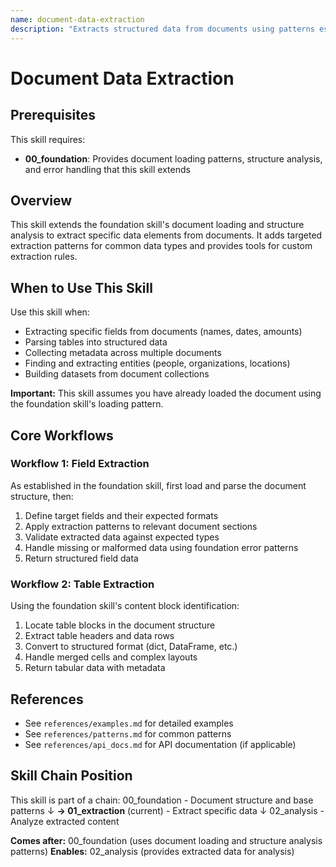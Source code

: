 ```yaml
---
name: document-data-extraction
description: "Extracts structured data from documents using patterns established in the foundation skill. Handles text extraction, table parsing, metadata collection, and entity recognition. Use when you need to pull specific information from documents like names, dates, financial data, or custom fields. Builds on foundation document loading and structure analysis."
---
```


# Document Data Extraction

## Prerequisites

This skill requires:
- **00_foundation**: Provides document loading patterns, structure analysis, and error handling that this skill extends

## Overview

This skill extends the foundation skill's document loading and structure analysis to extract specific data elements from documents. It adds targeted extraction patterns for common data types and provides tools for custom extraction rules.

## When to Use This Skill

Use this skill when:
- Extracting specific fields from documents (names, dates, amounts)
- Parsing tables into structured data
- Collecting metadata across multiple documents
- Finding and extracting entities (people, organizations, locations)
- Building datasets from document collections

**Important:** This skill assumes you have already loaded the document using the foundation skill's loading pattern.

## Core Workflows

### Workflow 1: Field Extraction

As established in the foundation skill, first load and parse the document structure, then:

1. Define target fields and their expected formats
2. Apply extraction patterns to relevant document sections
3. Validate extracted data against expected types
4. Handle missing or malformed data using foundation error patterns
5. Return structured field data

### Workflow 2: Table Extraction

Using the foundation skill's content block identification:

1. Locate table blocks in the document structure
2. Extract table headers and data rows
3. Convert to structured format (dict, DataFrame, etc.)
4. Handle merged cells and complex layouts
5. Return tabular data with metadata

## References

- See `references/examples.md` for detailed examples
- See `references/patterns.md` for common patterns
- See `references/api_docs.md` for API documentation (if applicable)

## Skill Chain Position

This skill is part of a chain:
00_foundation - Document structure and base patterns
   ↓
**→ 01_extraction** (current) - Extract specific data
   ↓
02_analysis - Analyze extracted content

**Comes after:** 00_foundation (uses document loading and structure analysis patterns)
**Enables:** 02_analysis (provides extracted data for analysis)
